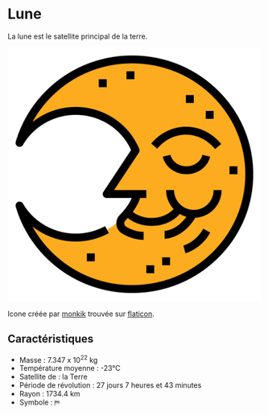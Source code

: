 # Lune

La lune est le satellite principal de la terre.

![Icone de la lune](lune.svg)

Icone créée par [monkik](https://www.flaticon.com/authors/monkik) trouvée sur [flaticon](https://www.flaticon.com/).

## Caractéristiques

- Masse : 7.347 x 10<sup>22</sup> kg
- Température moyenne : -23°C
- Satellite de : la Terre
- Période de révolution : 27 jours 7 heures et 43 minutes
- Rayon : 1734.4 km
- Symbole : &#x26FF;